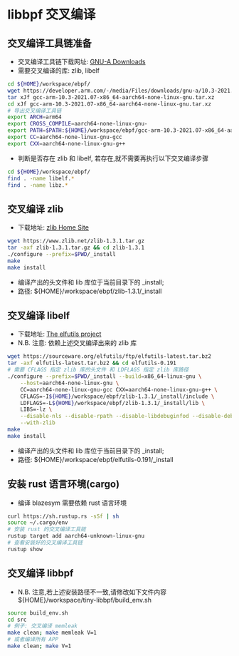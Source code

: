 # libbpf 交叉编译

## 交叉编译工具链准备

- 交叉编译工具链下载网址: [GNU-A Downloads](https://developer.arm.com/downloads/-/gnu-a)
- 需要交叉编译的库: zlib, libelf

```bash
cd ${HOME}/workspace/ebpf/
wget https://developer.arm.com/-/media/Files/downloads/gnu-a/10.3-2021.07/binrel/gcc-arm-10.3-2021.07-x86_64-aarch64-none-linux-gnu.tar.xz
tar xJf gcc-arm-10.3-2021.07-x86_64-aarch64-none-linux-gnu.tar.xz
cd xJf gcc-arm-10.3-2021.07-x86_64-aarch64-none-linux-gnu.tar.xz
# 导出交叉编译工具链
export ARCH=arm64
export CROSS_COMPILE=aarch64-none-linux-gnu-
export PATH=$PATH:${HOME}/workspace/ebpf/gcc-arm-10.3-2021.07-x86_64-aarch64-none-linux-gnu/bin
export CC=aarch64-none-linux-gnu-gcc
export CXX=aarch64-none-linux-gnu-g++
```

- 判断是否存在 zlib 和 libelf, 若存在,就不需要再执行以下交叉编译步骤

```bash
cd ${HOME}/workspace/ebpf/
find . -name libelf.*
find . -name libz.*
```

## 交叉编译 zlib

- 下载地址: [zlib Home Site](https://www.zlib.net/)

```bash
wget https://www.zlib.net/zlib-1.3.1.tar.gz
tar -axf zlib-1.3.1.tar.gz && cd zlib-1.3.1
./configure --prefix=$PWD/_install
make
make install
```

- 编译产出的头文件和 lib 库位于当前目录下的 \_install;
- 路径: ${HOME}/workspace/ebpf/zlib-1.3.1/\_install

## 交叉编译 libelf

- 下载地址: [The elfutils project](https://sourceware.org/elfutils/)
- N.B. 注意: 依赖上述交叉编译出来的 zlib 库

```bash
wget https://sourceware.org/elfutils/ftp/elfutils-latest.tar.bz2
tar -axf elfutils-latest.tar.bz2 && cd elfutils-0.191
# 需要 CFLAGS 指定 zlib 库的头文件 和 LDFLAGS 指定 zlib 库路径
./configure --prefix=$PWD/_install --build=x86_64-linux-gnu \
	--host=aarch64-none-linux-gnu \
    CC=aarch64-none-linux-gnu-gcc CXX=aarch64-none-linux-gnu-g++ \
    CFLAGS=-I${HOME}/workspace/ebpf/zlib-1.3.1/_install/include \
    LDFLAGS=-L${HOME}/workspace/ebpf/zlib-1.3.1/_install/lib \
    LIBS=-lz \
    --disable-nls --disable-rpath --disable-libdebuginfod --disable-debuginfod \
    --with-zlib
make
make install
```

- 编译产出的头文件和 lib 库位于当前目录下的 \_install;
- 路径: ${HOME}/workspace/ebpf/elfutils-0.191/\_install

## 安装 rust 语言环境(cargo)

- 编译 blazesym 需要依赖 rust 语言环境

```bash
curl https://sh.rustup.rs -sSf | sh
source ~/.cargo/env
# 安装 rust 的交叉编译工具链
rustup target add aarch64-unknown-linux-gnu
# 查看安装好的交叉编译工具链
rustup show
```

## 交叉编译 libbpf

- N.B. 注意,若上述安装路径不一致,请修改如下文件内容 ${HOME}/workspace/tiny-libbpf/build_env.sh

```bash
source build_env.sh
cd src
# 例子: 交叉编译 memleak
make clean; make memleak V=1
# 或者编译所有 APP
make clean; make V=1
```
